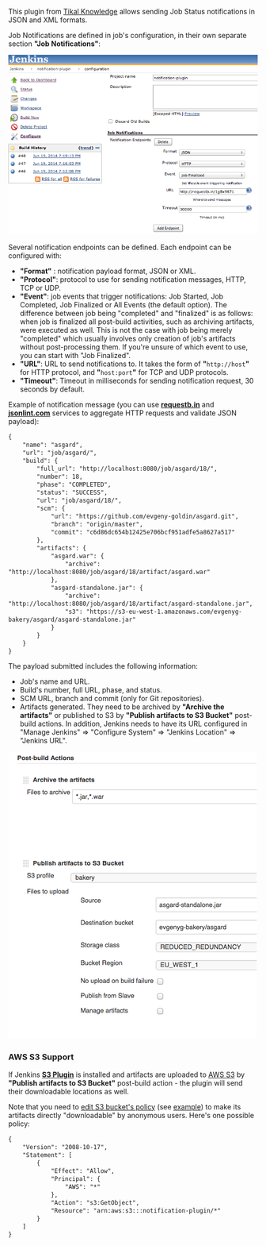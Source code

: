 This plugin from [Tikal Knowledge](http://www.tikalk.com/) allows
sending Job Status notifications in JSON and XML formats.  

Job Notifications are defined in job's configuration, in their own
separate section **"Job Notifications"**:

![](docs/images/new-endpoints.png)

Several notification endpoints can be defined. Each endpoint can be
configured with:

-   **"Format"** : notification payload format, JSON or XML.
-   **"Protocol"**: protocol to use for sending notification messages,
    HTTP, TCP or UDP.
-   **"Event"**: job events that trigger notifications: Job Started, Job
    Completed, Job Finalized or All Events (the default option). The
    difference between job being "completed" and "finalized" is as
    follows: when job is finalized all post-build activities, such as
    archiving artifacts, were executed as well. This is not the case
    with job being merely "completed" which usually involves only
    creation of job's artifacts without post-processing them. If you're
    unsure of which event to use, you can start with "Job Finalized".
-   **"URL"**: URL to send notifications to. It takes the form of
    **"**`http://host`**"** for HTTP protocol, and **"**`host:port`**"**
    for TCP and UDP protocols.
-   **"Timeout"**: Timeout in milliseconds for sending notification
    request, 30 seconds by default.

Example of notification message (you can use
[**requestb.in**](http://requestb.in/) and
[**jsonlint.com**](http://jsonlint.com/) services to aggregate HTTP
requests and validate JSON payload):

``` syntaxhighlighter-pre
{
    "name": "asgard",
    "url": "job/asgard/",
    "build": {
        "full_url": "http://localhost:8080/job/asgard/18/",
        "number": 18,
        "phase": "COMPLETED",
        "status": "SUCCESS",
        "url": "job/asgard/18/",
        "scm": {
            "url": "https://github.com/evgeny-goldin/asgard.git",
            "branch": "origin/master",
            "commit": "c6d86dc654b12425e706bcf951adfe5a8627a517"
        },
        "artifacts": {
            "asgard.war": {
                "archive": "http://localhost:8080/job/asgard/18/artifact/asgard.war"
            },
            "asgard-standalone.jar": {
                "archive": "http://localhost:8080/job/asgard/18/artifact/asgard-standalone.jar",
                "s3": "https://s3-eu-west-1.amazonaws.com/evgenyg-bakery/asgard/asgard-standalone.jar"
            }
        }
    }
}
```

The payload submitted includes the following information:

-   Job's name and URL.
-   Build's number, full URL, phase, and status.
-   SCM URL, branch and commit (only for Git repositories).
-   Artifacts generated. They need to be archived by **"Archive the
    artifacts"** or published to S3 by **"Publish artifacts to S3
    Bucket"** post-build actions. In addition, Jenkins needs to have its
    URL configured in "Manage Jenkins" =\> "Configure System" =\>
    "Jenkins Location" =\> "Jenkins URL".

![](docs/images/s3-publish.png)

### AWS S3 Support

If Jenkins [**S3
Plugin**](https://wiki.jenkins-ci.org/display/JENKINS/S3+Plugin) is
installed and artifacts are uploaded to [AWS
S3](http://aws.amazon.com/s3/) by **"Publish artifacts to S3 Bucket"**
post-build action - the plugin will send their downloadable locations as
well.

Note that you need to [edit S3 bucket's
policy](http://docs.aws.amazon.com/AmazonS3/latest/UG/EditingBucketPermissions.html)
(see
[example](http://docs.aws.amazon.com/AmazonS3/latest/dev/example-bucket-policies.html#example-bucket-policies-use-case-2))
to make its artifacts directly "downloadable" by anonymous users. Here's
one possible policy:

``` syntaxhighlighter-pre
{
    "Version": "2008-10-17",
    "Statement": [
        {
            "Effect": "Allow",
            "Principal": {
                "AWS": "*"
            },
            "Action": "s3:GetObject",
            "Resource": "arn:aws:s3:::notification-plugin/*"
        }
    ]
}
```

